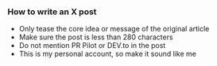 ### How to write an X post
- Only tease the core idea or message of the original article
- Make sure the post is less than 280 characters
- Do not mention PR Pilot or DEV.to in the post
- This is my personal account, so make it sound like me
